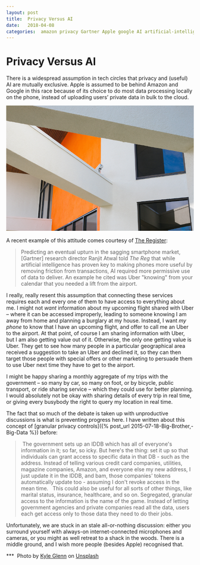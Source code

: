 ```yaml
---
layout: post
title:  Privacy Versus AI 
date:   2018-04-08 
categories:  amazon privacy Gartner Apple google AI artificial-intelligence 
---
```


# Privacy Versus AI


There is a widespread assumption in tech circles that privacy and (useful) AI are mutually exclusive. Apple is assumed to be behind Amazon and Google in this race because of its choice to do most data processing locally on the phone, instead of uploading users’ private data in bulk to the cloud.

![](/images/unknown_filename.282.png)

A recent example of this attitude comes courtesy of [The Register](https://www.theregister.co.uk/2018/04/06/gartner_atwal_ai_consumer_data/):

> Predicting an eventual upturn in the sagging smartphone market, [Gartner] research director Ranjit Atwal told *The Reg* that while artificial intelligence has proven key to making phones more useful by removing friction from transactions, AI required more permissive use of data to deliver. An example he cited was Uber "knowing" from your calendar that you needed a lift from the airport.

I really, really resent this assumption that connecting these services requires each and every one of them to have access to everything about me. I might not *want* information about my upcoming flight shared with Uber – where it can be accessed improperly, leading to someone knowing I am away from home and planning a burglary at my house. Instead, I want *my phone* to know that I have an upcoming flight, and offer to call me an Uber to the airport. At that point, of course I am sharing information with Uber, but I am also getting value out of it. Otherwise, the only one getting value is Uber. They get to see how many people in a particular geographical area received a suggestion to take an Uber and declined it, so they can then target those people with special offers or other marketing to persuade them to use Uber next time they have to get to the airport.

I might be happy sharing a monthly aggregate of my trips with the government – so many by car, so many on foot, or by bicycle, public transport, or ride sharing service – which they could use for better planning. I would absolutely not be okay with sharing details of every trip in real time, or giving every busybody the right to query my location in real time.

The fact that so much of the debate is taken up with unproductive discussions is what is preventing progress here. I have written about this concept of [granular privacy controls]({% post_url 2015-07-18-Big-Brother,-Big-Data %}) before:

> The government sets up an IDDB which has all of everyone's information in it; so far, so icky. But here's the thing: set it up so that individuals can grant access to specific data in that DB - such as the address. Instead of telling various credit card companies, utilities, magazine companies, Amazon, and everyone else my new address, I just update it in the IDDB, and bam, those companies' tokens automatically update too - assuming I don't revoke access in the mean time.
> 
> This could also be useful for all sorts of other things, like marital status, insurance, healthcare, and so on. Segregated, granular access to the information is the name of the game. Instead of letting government agencies and private companies read all the data, users each get access only to those data they need to do their jobs.

Unfortunately, we are stuck in an stale all-or-nothing discussion: either you surround yourself with always-on internet-connected microphones and cameras, or you might as well retreat to a shack in the woods. There is a middle ground, and I wish more people (besides Apple) recognised that.

*** 
Photo by [Kyle Glenn](http://kylejglenn.com) on [Unsplash](http://www.unsplash.com)


